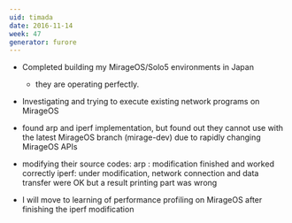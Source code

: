 ```yaml
---
uid: timada
date: 2016-11-14
week: 47
generator: furore
---
```


- Completed building my MirageOS/Solo5 environments in Japan
  - they are operating perfectly.

- Investigating and trying to execute existing network programs on MirageOS
 - found arp and iperf implementation, but found out they cannot use with the latest MirageOS branch (mirage-dev) due to rapidly changing MirageOS APIs
 - modifying their source codes:
   arp  : modification finished and worked correctly
   iperf: under modification, network connection and data transfer were OK but a result printing part was wrong
 - I will move to learning of performance profiling on MirageOS after finishing the iperf modification

